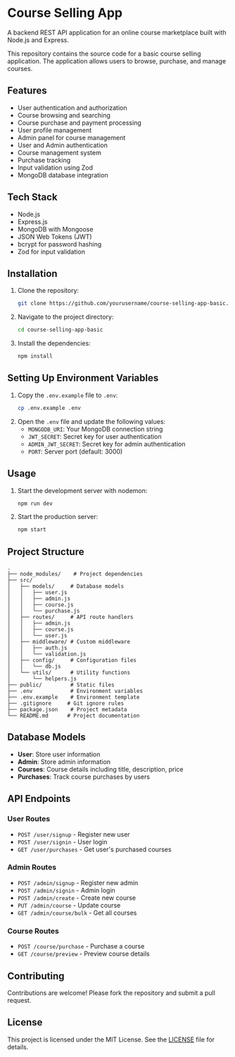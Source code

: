 # Course Selling App

A backend REST API application for an online course marketplace built with Node.js and Express.

This repository contains the source code for a basic course selling application. The application allows users to browse, purchase, and manage courses.

## Features

- User authentication and authorization
- Course browsing and searching
- Course purchase and payment processing
- User profile management
- Admin panel for course management
- User and Admin authentication
- Course management system
- Purchase tracking
- Input validation using Zod
- MongoDB database integration

## Tech Stack

- Node.js
- Express.js
- MongoDB with Mongoose
- JSON Web Tokens (JWT)
- bcrypt for password hashing
- Zod for input validation

## Installation

1. Clone the repository:
    ```bash
    git clone https://github.com/yourusername/course-selling-app-basic.git
    ```
2. Navigate to the project directory:
    ```bash
    cd course-selling-app-basic
    ```
3. Install the dependencies:
    ```bash
    npm install
    ```

## Setting Up Environment Variables

1. Copy the `.env.example` file to `.env`:
   ```bash
   cp .env.example .env
   ```
2. Open the `.env` file and update the following values:
   - `MONGODB_URI`: Your MongoDB connection string
   - `JWT_SECRET`: Secret key for user authentication
   - `ADMIN_JWT_SECRET`: Secret key for admin authentication
   - `PORT`: Server port (default: 3000)

## Usage

1. Start the development server with nodemon:
    ```bash
    npm run dev
    ```

2. Start the production server:
    ```bash
    npm start
    ```

## Project Structure

```
.
├── node_modules/    # Project dependencies
├── src/
│   ├── models/     # Database models
│   │   ├── user.js
│   │   ├── admin.js
│   │   ├── course.js
│   │   └── purchase.js
│   ├── routes/     # API route handlers
│   │   ├── admin.js
│   │   ├── course.js
│   │   └── user.js
│   ├── middleware/ # Custom middleware
│   │   ├── auth.js
│   │   └── validation.js
│   ├── config/     # Configuration files
│   │   └── db.js
│   └── utils/      # Utility functions
│       └── helpers.js
├── public/         # Static files
├── .env            # Environment variables
├── .env.example    # Environment template
├── .gitignore     # Git ignore rules
├── package.json    # Project metadata
└── README.md      # Project documentation
```

## Database Models

- **User**: Store user information
- **Admin**: Store admin information
- **Courses**: Course details including title, description, price
- **Purchases**: Track course purchases by users

## API Endpoints

### User Routes
- `POST /user/signup` - Register new user
- `POST /user/signin` - User login
- `GET /user/purchases` - Get user's purchased courses

### Admin Routes
- `POST /admin/signup` - Register new admin
- `POST /admin/signin` - Admin login
- `POST /admin/create` - Create new course
- `PUT /admin/course` - Update course
- `GET /admin/course/bulk` - Get all courses

### Course Routes
- `POST /course/purchase` - Purchase a course
- `GET /course/preview` - Preview course details

## Contributing

Contributions are welcome! Please fork the repository and submit a pull request.

## License

This project is licensed under the MIT License. See the [LICENSE](LICENSE) file for details.

